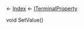 ← [Index](Api-Index) ← [ITerminalProperty<TValue>](Sandbox.ModAPI.Interfaces.ITerminalProperty`1)

void SetValue()